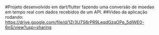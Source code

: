 #Projeto desenvolvido em dart/flutter fazendo uma conversão de moedas em tempo real com dados
recebidos de um API.
##Video da aplicação rodando:
https://drive.google.com/file/d/1Zr3U7S6rPR9LeqdGzqOPe_5dlWE0-6nS/view?usp=sharing
